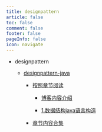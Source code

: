```yaml
---
title: designpattern
article: false
toc: false
comment: false
footer: false
pageInfo: false
icon: navigate
---
```


- designpattern

    - <a class="breadcrumb-link" href="designpattern-java">designpattern-java</a>

        - <a class="breadcrumb-link" href="designpattern-java/shardings">按照章节阅读</a>


            - <a class="breadcrumb-link" href="designpattern-java/shardings/designpattern-java-chapter-0.博客内容介绍.html">博客内容介绍</a>

            - <a class="breadcrumb-link" href="designpattern-java/shardings/designpattern-java-chapter-1.数据结构java语言构造.html">1.数据结构java语言构造</a>

        - <a class="breadcrumb-link" href="designpattern-java/designpattern-java.html#intro">章节内容合集</a>
